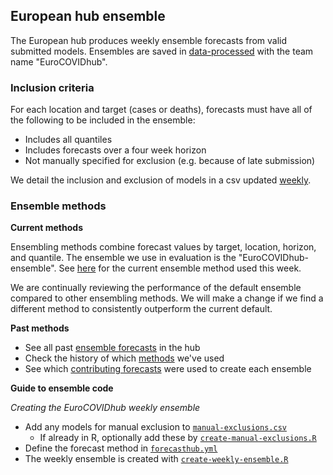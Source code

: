 ## European hub ensemble

The European hub produces weekly ensemble forecasts from valid submitted models. Ensembles are saved in [data-processed](../../../data-processed/EuroCOVIDhub-ensemble) with the team name "EuroCOVIDhub".

### Inclusion criteria

For each location and target (cases or deaths), forecasts must have all of the following to be included in the ensemble:

- Includes all quantiles
- Includes forecasts over a four week horizon
- Not manually specified for exclusion (e.g. because of late submission)

We detail the inclusion and exclusion of models in a csv updated [weekly](criteria).

### Ensemble methods

**Current methods**

Ensembling methods combine forecast values by target, location, horizon, and quantile. The ensemble we use in evaluation is the "EuroCOVIDhub-ensemble". See [here](../../../forecasthub.yml) for the current ensemble method used this week.

We are continually reviewing the performance of the default ensemble compared to other ensembling methods. We will make a change if we find a different method to consistently outperform the current default.

**Past methods**

- See all past [ensemble forecasts](../../../data-processed/EuroCOVIDhub-ensemble) in the hub
- Check the history of which [methods](../EuroCOVIDhub/method-by-date.csv) we've used
- See which [contributing forecasts](../EuroCOVIDhub/criteria) were used to create each ensemble

**Guide to ensemble code**

_Creating the EuroCOVIDhub weekly ensemble_

- Add any models for manual exclusion to [`manual-exclusions.csv`](../EuroCOVIDhub/manual-exclusions.csv)
   - If already in R, optionally add these by [`create-manual-exclusions.R`](../utils/create-manual-exclusions.R)
- Define the forecast method in [`forecasthub.yml`](../../../forecasthub.yml)
- The weekly ensemble is created with [`create-weekly-ensemble.R`](../EuroCOVIDhub/create-weekly-ensemble.R)
